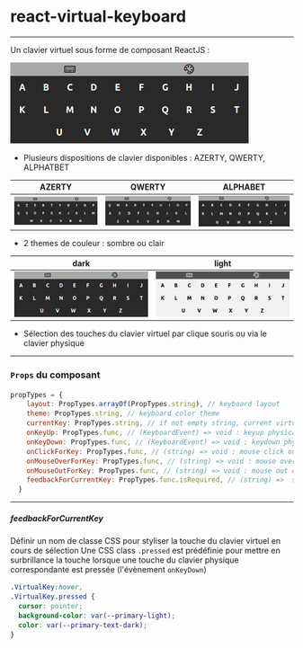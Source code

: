 # react-virtual-keyboard

---

Un clavier virtuel sous forme de composant ReactJS :

![Capture d'écran du clavier virtuel](https://raw.githubusercontent.com/Jrmy-Msn/react-virtual-keyboard/main/docs/screenshot_1.png)

- Plusieurs dispositions de clavier disponibles : AZERTY, QWERTY, ALPHATBET

| AZERTY | QWERTY | ALPHABET |
| ------ | ------ | -------- |
| ![Capture d'écran du clavier virtuel AZERTY](https://raw.githubusercontent.com/Jrmy-Msn/react-virtual-keyboard/main/docs/screenshot_AZERTY_dark.png) |![Capture d'écran du clavier virtuel QWERTY](https://raw.githubusercontent.com/Jrmy-Msn/react-virtual-keyboard/main/docs/screenshot_QWERTY_dark.png) | ![Capture d'écran du clavier virtuel ALPHABET](https://raw.githubusercontent.com/Jrmy-Msn/react-virtual-keyboard/main/docs/screenshot_1.png) |

- 2 themes de couleur : sombre ou clair

| dark | light |
| ---- | ----- |
| ![Capture d'écran du clavier virtuel SOMBRE](https://raw.githubusercontent.com/Jrmy-Msn/react-virtual-keyboard/main/docs/screenshot_1.png) |![Capture d'écran du clavier virtuel CLAIR](https://raw.githubusercontent.com/Jrmy-Msn/react-virtual-keyboard/main/docs/screenshot_2.png) |

- Sélection des touches du clavier virtuel par clique souris ou via le clavier physique

---

### `Props` du composant

```js
propTypes = {
    layout: PropTypes.arrayOf(PropTypes.string), // keyboard layout
    theme: PropTypes.string, // keyboard color theme
    currentKey: PropTypes.string, // if not empty string, current virtual key selected
    onKeyUp: PropTypes.func, // (KeyboardEvent) => void : keyup physical keyboard event handler
    onKeyDown: PropTypes.func, // (KeyboardEvent) => void : keydown physical keyboard event handler
    onClickForKey: PropTypes.func, // (string) => void : mouse click on virtual key event handler
    onMouseOverForKey: PropTypes.func, // (string) => void : mouse over on virtual key event handler
    onMouseOutForKey: PropTypes.func, // (string) => void : mouse out on virtual key event handler
    feedbackForCurrentKey: PropTypes.func.isRequired, // (string) =>  string : define a CSS classname
  }
```

---

##### feedbackForCurrentKey 

Définir un nom de classe CSS pour styliser la touche du clavier virtuel en cours de sélection
Une CSS class `.pressed` est prédéfinie pour mettre en surbrillance la touche lorsque
une touche du clavier physique correspondante est pressée (l'évènement `onKeyDown`)

```css
.VirtualKey:hover,
.VirtualKey.pressed {
  cursor: pointer;
  background-color: var(--primary-light);
  color: var(--primary-text-dark);
}
```

